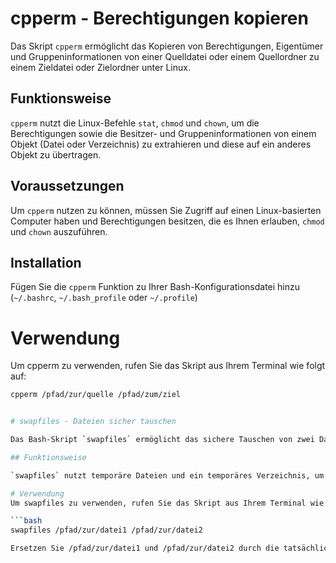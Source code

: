 # cpperm - Berechtigungen kopieren

Das Skript `cpperm` ermöglicht das Kopieren von Berechtigungen, Eigentümer und Gruppeninformationen von einer Quelldatei oder einem Quellordner zu einem Zieldatei oder Zielordner unter Linux.

## Funktionsweise

`cpperm` nutzt die Linux-Befehle `stat`, `chmod` und `chown`, um die Berechtigungen sowie die Besitzer- und Gruppeninformationen von einem Objekt (Datei oder Verzeichnis) zu extrahieren und diese auf ein anderes Objekt zu übertragen.

## Voraussetzungen

Um `cpperm` nutzen zu können, müssen Sie Zugriff auf einen Linux-basierten Computer haben und Berechtigungen besitzen, die es Ihnen erlauben, `chmod` und `chown` auszuführen.

## Installation

Fügen Sie die `cpperm` Funktion zu Ihrer Bash-Konfigurationsdatei hinzu (`~/.bashrc`, `~/.bash_profile` oder `~/.profile`)


# Verwendung
Um cpperm zu verwenden, rufen Sie das Skript aus Ihrem Terminal wie folgt auf:

```bash
cpperm /pfad/zur/quelle /pfad/zum/ziel


# swapfiles - Dateien sicher tauschen

Das Bash-Skript `swapfiles` ermöglicht das sichere Tauschen von zwei Dateien auf einem Linux-basierten System. Dieses Skript stellt sicher, dass keine Daten während des Tauschvorgangs verloren gehen.

## Funktionsweise

`swapfiles` nutzt temporäre Dateien und ein temporäres Verzeichnis, um sicherzustellen, dass die Dateien effektiv und sicher getauscht werden, ohne dass Datenverluste entstehen. Dies ist besonders nützlich in Szenarien, wo Dateien kritische Informationen enthalten oder sehr groß sind.

# Verwendung
Um swapfiles zu verwenden, rufen Sie das Skript aus Ihrem Terminal wie folgt auf:

```bash
swapfiles /pfad/zur/datei1 /pfad/zur/datei2

Ersetzen Sie /pfad/zur/datei1 und /pfad/zur/datei2 durch die tatsächlichen Pfade der Dateien, die Sie tauschen möchten.
